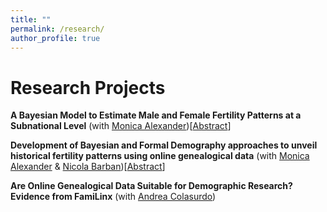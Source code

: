 ```yaml
---
title: ""
permalink: /research/
author_profile: true
---
```

Research Projects
=====

**A Bayesian Model to Estimate Male and Female Fertility Patterns at a Subnational Level** (with [Monica Alexander](https://www.monicaalexander.com))[[Abstract](https://github.com/romenti/romenti.github.io/blob/master/files/RiccardoOmenti_MaleFertility.pdf)]

**Development of Bayesian and Formal Demography approaches to unveil historical fertility patterns using online genealogical data** (with [Monica Alexander](https://www.monicaalexander.com) & [Nicola Barban](http://nicolabarban.com))[[Abstract](https://github.com/romenti/romenti.github.io/blob/master/files/RiccardoOmenti_Bayesian_Genealogies.pdf)]

**Are Online Genealogical Data Suitable for Demographic Research? Evidence from FamiLinx** (with [Andrea Colasurdo](https://www.demogr.mpg.de/en/about_us_6113/staff_directory_1899/andrea_colasurdo_4275))













